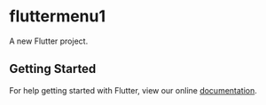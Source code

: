 # fluttermenu1

A new Flutter project.

## Getting Started

For help getting started with Flutter, view our online
[documentation](https://flutter.io/).
